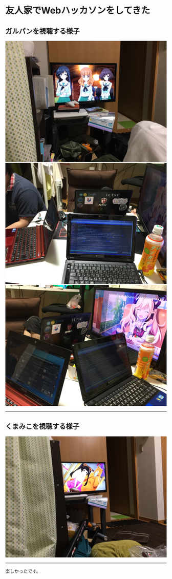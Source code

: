 # 友人家でWebハッカソンをしてきた

## ガルパンを視聴する様子

![1](/images/posts/2016-06-12-友人家でWebハッカソンをしてきた/1.png)  
![2](/images/posts/2016-06-12-友人家でWebハッカソンをしてきた/2.png)  
![3](/images/posts/2016-06-12-友人家でWebハッカソンをしてきた/3.png)

<!--* 参加者
    - なかでぃ
    - 軍師
    - バケツさん
    - 僕
-->

- - -

## くまみこを視聴する様子

![](/images/posts/2016-06-12-友人家でWebハッカソンをしてきた/4.png)

<!--
* 参加者
    - なかでぃ
    - 僕
-->

- - -

楽しかったです。
